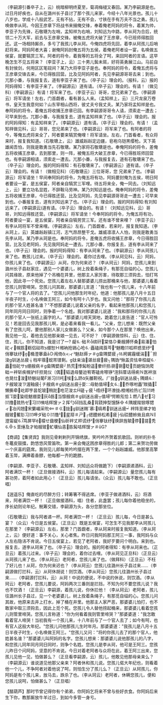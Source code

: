 <!-- { "loadSidebar": true } -->
（李嗣源引番卒子上，云）桃暗柳明终夏至，菊凋梅褪又春回。某乃李嗣源是也。过日月好疾也，自从在潞州长子县讨了那个孩儿来家，今经十八年光景也。孩儿十八岁也，学成十八般武艺，无有不拈，无有不会，寸铁在手有万夫不当之勇。孩儿唤做李从珂。今因王彦章下将战书来搦俺交锋，奉着俺老阿妈的将令，着某为帅，李亚子为先锋，石敬瑭为左哨，孟知祥为右哨，刘知远为中路，李从珂为合后，统领二十万大军，前去与王彦章交锋。被俺五虎将大破了王彦章，今已班师得胜回还。这一场相持厮杀，多亏了我孩儿李从珂。今俺四虎将先回，着李从珂孩儿后哨赶将来。阿妈阿者大喜；谢俺阿妈封俺五将为五侯，着俺老阿者设一宴，名唤做五侯宴，就要犒赏三军。阿者的将令，着我等的五将全了呵，来回阿者的言语。这早晚怎生不见五将来？（李亚子上，云）三十男儿鬓未斑，好将英勇展江山。马前自有封侯剑，何用区区笔砚间？某乃大将李亚子是也。奉阿妈的将令，着俺五虎将与王彦章交锋去来，今已得胜回营。比及见阿妈阿者，先见李嗣源哥哥去来；到也。兀那小番，与我报复去，道有李亚子来了也。（卒子云）理会的。（报科，云）报的阿妈得知：有李亚子来了。（李嗣源云）道有请。（卒子云）理会的。有请！（做见科）（李嗣源云）有请！将军来了也。（李亚子云）哥哥，您兄弟来了也。（李嗣源云）将军请坐！左右，门首觑者，看有甚么人来。（孟知祥上，云）三尺龙泉万卷书，皇天生我意何如？山东宰相山西将，彼丈夫兮我丈夫。某乃家将孟知祥是也。奉阿妈的将令，着俺五将收捕王彦章已回。有李嗣源哥哥令人请，须索走一遭去；可早来到也。兀那小番，与我报复去，道有孟知祥来了也。（卒子云）理会的。报的阿妈得知：有孟知祥来了。（李嗣源云）道有请。（卒子云）理会的。有请！（孟知祥做见科，云）哥哥，您兄弟来了也。（李嗣源云）将军来了也。有阿者的将今，等俺五虎将来全了，阿者要来犒赏俺哩！将军请坐。左右，门首看者，有众将来时，报复我知道。（石敬瑭上，云）雄威赳赳定边疆，皂袍乌铠黑缨枪。天下英雄闻吾怕，则我是敢勇当先石敬瑭。某乃家将石敬瑭是也。奉俺阿妈的将令，差俺五将收捕王彦章，去到那里，则一阵，被俺五将大破王彦章，今已得胜班师回营也。有李嗣源相请，须索走一遭去。兀那小番，与我报复去，道有石敬瑭来了也。（卒子云）理会的。报的阿妈得知：有石敬瑭来了。（李嗣源云）道有请。（卒子云）理会的。有请！（做相见科）（石敬瑭云）三位哥哥，您
兄弟来了也。（李嗣源云）将军请坐！早间奉阿妈的将令，为俺五将有功，阿妈要封俺为五侯，明日阿者要设一宴，是五侯宴，阿者亲自犒赏三军哩。待五将来全，俺一同去。（刘知远上，云）要立功名显姓，不辞鞍马劳神。某乃刘知远是也。俺奉阿妈的将令，差俺五将收捕王彦章，今已得胜还营。比及见阿妈，先见李嗣源哥哥走一遭去；可早来到也。小番报复去，道有刘知远来了也。（卒子云）理会的。报的阿妈得知:有刘知远来了。(李嗣源云)道有请。（卒子云）理会的。有请！（刘知远见科，云）哥哥，刘知远得胜还营。（李嗣源云）将军请坐！今奉阿妈的将令，为俺五将有功，阿者要设一宴，是五侯宴，阿者亲自犒劳赏三军。还有谁不曾来哩？（李亚子云）有李从珂将军不曾来哩。（李嗣源云）左右，门首觑者，若来时，报复我知道。（李从珂上，云）英雄赳赳镇江河，志气昂昂整干戈。雄威凛凛人人怕，则我是敢勇当先李从珂。某乃李从珂是也。奉阿妈的将令，差俺五虎将收捕王彦章，今日得胜回营。比及见老阿妈，先见我阿妈走一遭去。兀那小番，你报复去，道有李从珂来了也。（卒子云）理会的。报的阿妈得知：有李从珂来了也。（李嗣源云）李从珂孩儿来了也。教孩儿过来。（卒子云）理会的。着你过去哩。（李从珂见科，云）阿妈，你孩儿来了也。（李嗣源云）从珂，你为何来迟？（李从珂云）阿妈，您孩儿来到潞州长子县赵家庄，遇见一个婆婆儿，树上拴着条绳子，有那觅自缢的心。您孩儿问其缘故，原来他掉了个吊桶在井里，他那主人家厉害，待取那三须钩去，怕打骂他，因此寻一个死处。您孩儿着左右人替那婆婆儿捞出那桶来与他，那婆婆儿看着您孩儿则管啼哭。您孩儿问其故，那婆婆儿言道："我也有一个孩儿来，十八年前与了一个官人将的去了。"您孩儿问他那生时年纪，他道：他那孩儿是八月十五日半夜子时生，小名唤做王阿三，如今有呵十八岁也。我又问他："那将了你孩儿去的那个官人姓甚名谁？"不想那婆婆儿说着父亲的名字，看起来他那孩儿和您孩儿同年同月同日同时，则争着一个名姓。我对那婆婆儿说道："我和那将的你孩儿去的那个官人一张纸上画字的人。"那婆婆儿啼天哭地，跪着您儿哀告道："官人可怜见！若是回去见我那孩儿啊，是必着来看我一看儿。"父亲，您儿想来：既然父亲有了您孩儿呵，要他那别人家儿女做甚么？父亲，如今那个人在那里？唤他出来，我见他一见，着他去见他那亲娘一见去，可不好？（李嗣源做惊科，云）住、住、住，孩儿，你不知道，我是讨了一?
龊⒍础Ｒ缤矸棠恪Ｄ秦艘膊怀桑易潘怕砣ィ幌胨粝侣砝吹绷恕Ｈ缃衲抢镉心呛⒍矗磕阈莨芩魅瞻⒄呱枰惑垩纾俏搴钛纾桶澄搴盍āＤ闱倚⑷ィ魅赵缛ァ＃ɡ畲隅嬖疲┌⒙枵娓霾缓湍⒍担浚ɡ钏迷丛疲┧档牢蓿蚬芾镂剩。ɡ钛亲油谌丝疲疲┐隅妫愀盖资怯幸桓龊⒍矗怕砣サ绷艘病＃ɡ畲隅嬖疲┘热荒悸髯盼遥豢纤担铡铡眨页龅恼饷爬础＝袢斩疾幌驴纤担晃仪〔偶⒙韬退母鍪迨宥寄磕肯嚓铮渲斜厝话得痢Ｎ医袢涨也晃仕浚矫魅站葡淅习⒄吒埃么跻矢雒靼祝。ㄏ拢ɡ钏迷丛疲┐隅婧⒍チ艘玻浚ㄗ渥釉疲┤チ艘病＃ɡ钏迷丛疲┼耍∷母鲂值埽夂⒍乔啄咐矗羰撬懒撕牵屹即竽昙鸵玻稍跎呛茫浚ㄊ磋┰疲└绺纾环潦拢橙缃裣热ビ氚⒄咚抵耍蛩缆魃绷耍灰胨当懔艘病＃ɡ钏迷丛疲┬值埽愕赖氖恰１燃八ゼ习⒄撸巯热ゼ习⒄咦咭辉馊ァ２挥勺挡乱桑背跷抻型馊酥４隅嫒羧锨啄锶ィ冶闶翘宋蘩嵋采吮＃ㄍ拢ɡ钏迷赐慕缟希钏迷丛疲┙袢阵垩绨才帕艘玻矍肜习⒄呷ダ础０⒄撸⒍星搿＃ㄕ┌缌醴蛉松希疲├仙砹醴蛉耸且病Ｎ澄甯龊⒍笃屏罕檬せ鼗梗仙斫袢丈枰谎纾俏搴钛纾焕辞旌毓停搓秃⒍ｓ垩缍及才帕艘玻虻壤仙恚胨髯咭辉馊ァ＃ǔ?

【商调】【集贤宾】我则见骨剌剌列开锦绣旗，笑吟吟齐贺着凯歌回。则听的扑冬冬鼍皮鼓擂，韵悠悠风管笛吹。第一来会俺这困彦章得胜的儿郎；第二来贺功劳做一个庆喜的筵席。我则见儿郎每笑吟吟摆在两下里，一个个赳赳雄威。他那里高擎着玉斝，满捧着香醪，他每都一齐的跪膝。

（李嗣源、李亚子、石敬瑭、孟知祥、刘知远众将做跪下）（李嗣源递酒科，云）阿者满饮一杯！（正旦做接酒科，云）孩儿每请起来。（李嗣源云）量您孩儿每有甚功劳，着阿者如此用心！（正旦云）孩儿每请坐。（众云）孩儿每不敢也。（正旦唱）

【逍遥乐】俺直吃的尽醉方归；转筹箸不得逃席。（李亚子做递酒科，云）将酒来，阿者满饮一杯！（正旦做接酒科，唱）住者，此盏罢；孩儿每你着他稳坐的，序长幼则论年纪。觥筹交错，李嗣源为头，各分您那坐位。

（石敬瑭云）我与阿者递一杯。阿者满饮一杯！（正旦云）孩儿每，今日是甚么宴？（众云）今日是五侯宴。（正旦云）既是五侯宴，可怎生不见我那李从珂孩儿在那里？（李嗣源云）左右，那里？门首觑者，李从珂来时报复我知道。（李从珂上，云）便好道：事不关心，关心者焦。昨日问我阿妈那王阿三一事，我阿妈与众人左右隐讳不肯说。今日五侯宴上，若见了老阿者，我好歹要问个明白。来到也。报复去，道李从珂来了也。（卒子云）理会的。报的阿者得知：有李从珂来也。（正旦云）着孩儿过来。（卒子云）理会的，着你过去哩。（李从珂见正旦科）（正旦云）从珂孩儿来了也。（李从珂云）老阿者，您孩儿来了也。（做拜科）（正旦云）不枉了好儿也！从珂，你为何来迟也？（李从珂云）您孩儿往潞州长子县过来……（李嗣源做打拦科，云）从珂休胡说！则饮酒。（李从珂云）您孩儿往潞州长子县过来……（李嗣源打拦科，云）从珂！中说的便说，不中说的休说，则饮酒。（李从珂云）老阿者，您孩儿要说，阿妈两次三番则是拦挡，不知为何不要您孩儿说？我也不饮酒！（正旦云）李嗣源，着孩儿说，你休拦他！（李从珂云）老阿者，孩儿往潞州长子县过，见一个老婆婆儿，树上拴着条绳子，有那觅自缢的心。您孩儿问其故，他原来去井上打水，掉了桶在井里。他那主人家严恶，那婆婆儿怕打，也不敢家中取三须钩去，因此上觅个死。您孩儿令人替他捞起桶来，那婆婆儿看着您孩儿则管里啼哭。您孩儿言称道："你为何看着我则管里啼哭？"那婆婆道："我怎敢看着官人啼哭！当初我有一个孩儿来，十八年前与了一个官人去了；如今有呵，也有官人这般大年纪。"您孩儿问他那孩儿生时年月。那婆婆道："我孩儿是八月十五日半夜子时生，小名唤做王阿三。"您孩儿又问："将的你孩儿去了的那个官人，他姓甚名谁？"那婆婆儿叫阿妈的名字。您孩儿想来：那婆婆儿说他那孩儿的八字，和您孩儿同年同月同日同时，则争个名姓。您孩儿是李从珂，他可是王阿三。您孩儿昨日个问阿妈，坚意的不肯说。今日对着老阿者与众将在此，着王阿三出来，您孩儿见他一见，怕做甚么？（正旦看李嗣源，云）孩儿，他敢见他那母亲来么？（李嗣源云）谁说道见他那父亲来？阿者休和孩儿说。您孩儿偌大年纪也，则看着他一个儿，不争阿者对着他说了呵，则怕生分了孩儿么？（正旦云）从珂孩儿，你阿妈是有个孩儿来，放马去，跌杀了也。（李从珂云）老阿者，休瞒您孩儿，便和您孩儿说呵，怕做甚么？（正旦唱）

【醋葫芦】那时节曾记得你有个弟弟，你阿妈乞将来不曾与些好衣食。你阿妈后来生下你，教那厮放牛羊过日，到如今多管一身亏。

